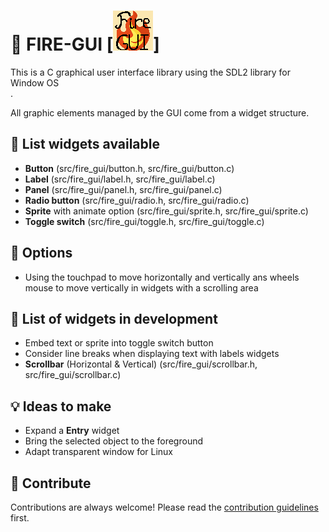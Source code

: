# 📄 FIRE-GUI [![FIRE - GUI](res/images/icon.png)]

This is a C graphical user interface library using the SDL2 library for <br>Window OS</br>.

All graphic elements managed by the GUI come from a widget structure.

## 📄 List widgets available

- **Button** (src/fire_gui/button.h, src/fire_gui/button.c)
- **Label** (src/fire_gui/label.h, src/fire_gui/label.c)
- **Panel** (src/fire_gui/panel.h, src/fire_gui/panel.c)
- **Radio button** (src/fire_gui/radio.h, src/fire_gui/radio.c)
- **Sprite** with animate option (src/fire_gui/sprite.h, src/fire_gui/sprite.c)
- **Toggle switch** (src/fire_gui/toggle.h, src/fire_gui/toggle.c)

## 📄 Options

- Using the touchpad to move horizontally and vertically ans wheels mouse to move vertically in widgets with a scrolling area

## 🔨 List of widgets in development

- Embed text or sprite into toggle switch button
- Consider line breaks when displaying text with labels widgets
- **Scrollbar** (Horizontal & Vertical) (src/fire_gui/scrollbar.h, src/fire_gui/scrollbar.c)

## 💡 Ideas to make

- Expand a **Entry** widget
- Bring the selected object to the foreground
- Adapt transparent window for Linux

## 🚨 Contribute

Contributions are always welcome!
Please read the [contribution guidelines](contributing.md) first.
